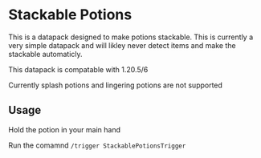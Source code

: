# Stackable Potions

This is a datapack designed to make potions stackable. 
This is currently a very simple datapack and will likley
never detect items and make the stackable automaticly.

This datapack is compatable with 1.20.5/6

Currently splash potions and lingering potions are not supported

## Usage
Hold the potion in your main hand

Run the comamnd
`/trigger StackablePotionsTrigger`
